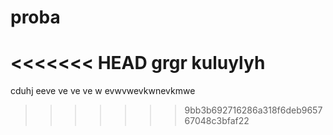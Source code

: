 # proba
<<<<<<< HEAD
grgr
kuluylyh
=======
cduhj
eeve
ve
ve
ve
w
evwvwevkwnevkmwe
>>>>>>> 9bb3b692716286a318f6deb965767048c3bfaf22
